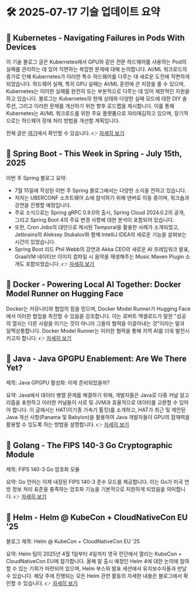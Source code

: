 # 🛠️ 2025-07-17 기술 업데이트 요약

## 🔹 Kubernetes - Navigating Failures in Pods With Devices
이 기술 블로그 글은 Kubernetes에서 GPU와 같은 전문 하드웨어를 사용하는 Pod의 실패를 관리하는 데 있어 직면하는 복잡한 문제에 대해 논의합니다. AI/ML 워크로드의 증가로 인해 Kubernetes가 이러한 특수 하드웨어를 다루는 데 새로운 도전에 직면하게 되었습니다. 하드웨어 실패, 특히 GPU 실패는 AI/ML 훈련에 큰 지장을 줄 수 있으며, Kubernetes는 이러한 실패를 완전히 또는 부분적으로 다루는 데 있어 제한적인 지원을 하고 있습니다. 블로그는 Kubernetes의 현재 상태와 다양한 실패 모드에 대한 DIY 솔루션, 그리고 이러한 문제를 개선하기 위한 향후 로드맵을 제시합니다. 이를 통해 Kubernetes는 AI/ML 워크로드를 위한 주요 플랫폼으로 자리매김하고 있으며, 장기적으로는 하드웨어 장애 처리 방법을 개선할 계획입니다.

전체 글은 [여기](https://kubernetes.io/blog/2025/07/03/navigating-failures-in-pods-with-devices/)에서 확인할 수 있습니다.
👉 [자세히 보기](https://kubernetes.io/blog/2025/07/03/navigating-failures-in-pods-with-devices/)

## 🔹 Spring Boot - This Week in Spring - July 15th, 2025
이번 주 Spring 블로그 요약:

- 7월 15일에 작성된 이번 주 Spring 블로그에서는 다양한 소식을 전하고 있습니다.
- 저자는 UBERCONF 소프트웨어 쇼에 참석하기 위해 덴버로 이동 중이며, 워크숍과 강연을 진행할 예정입니다.
- 주요 소식으로는 Spring gRPC 0.9.0의 출시, Spring Cloud 2024.0.2의 공개, 그리고 Spring Boot 4의 주요 변경 사항에 대한 분석이 포함되어 있습니다.
- 또한, Cron Jobs의 대안으로 제시된 Temporal을 활용한 사례가 소개되었고, Jetbrains의 Aleksey Stukalov와 함께 IntelliJ IDEA의 새로운 기능을 살펴보는 시간이 있었습니다.
- Spring Boot 리드 Phil Webb의 강연과 Akka CEO의 새로운 AI 프레임워크 발표, GraalVM 네이티브 이미지 컴파일 시 음악을 재생해주는 Music Maven Plugin 소개도 포함되었습니다.
👉 [자세히 보기](https://spring.io/blog/2025/07/15/this-week-in-spring-july-15-2025)

## 🔹 Docker - Powering Local AI Together: Docker Model Runner on Hugging Face
Docker는 커뮤니티와 협업의 힘을 믿으며, Docker Model Runner가 Hugging Face에서 이러한 협업을 촉진할 수 있음을 강조합니다. 이는 로버트 액셀로드가 말한 "성공의 열쇠는 다른 사람을 이기는 것이 아니라 그들의 협력을 이끌어내는 것"이라는 말과 일맥상통합니다. Docker Model Runner는 이러한 협력을 통해 지역 AI를 더욱 발전시키고자 합니다.
👉 [자세히 보기](https://www.docker.com/blog/docker-model-runner-on-hugging-face/)

## 🔹 Java - Java GPGPU Enablement: Are We There Yet?
제목: Java GPGPU 활성화: 이제 준비되었을까?

요약: Java에서 데이터 병렬 문제를 해결하기 위해, 개발자들은 Java로 다중 커널 알고리즘을 표현하고 이러한 커널들이 서로 및 JVM과 효율적으로 데이터를 교환할 수 있어야 합니다. 이 글에서는 HAT(이기종 가속기 툴킷)를 소개하고, HAT가 최근 및 제안된 Java 개선 사항(Panama 및 Babylon)을 활용하여 Java 개발자들이 GPU의 잠재력을 활용할 수 있도록 하는 방법을 설명합니다.
👉 [자세히 보기](https://inside.java/2025/07/14/javaone-hat/)

## 🔹 Golang - The FIPS 140-3 Go Cryptographic Module
제목: FIPS 140-3 Go 암호화 모듈

요약: Go 언어는 이제 내장된 FIPS 140-3 준수 모드를 제공합니다. 이는 Go가 미국 연방 정보 처리 표준을 충족하는 암호화 기능을 기본적으로 지원하게 되었음을 의미합니다.
👉 [자세히 보기](https://go.dev/blog/fips140)

## 🔹 Helm - Helm @ KubeCon + CloudNativeCon EU '25
블로그 제목: Helm @ KubeCon + CloudNativeCon EU '25

요약: Helm 팀이 2025년 4월 1일부터 4일까지 영국 런던에서 열리는 KubeCon + CloudNativeCon EU에 참가합니다. 올해 말 출시 예정인 Helm 4에 대한 논의에 참여할 수 있는 기회가 마련되어 있으며, Helm 부스와 발표 세션에서 유지보수자들과 만날 수 있습니다. 해당 주에 진행되는 모든 Helm 관련 활동의 자세한 내용은 블로그에서 확인할 수 있습니다.
👉 [자세히 보기](https://helm.sh/blog/helm-at-kubecon-eu-25/)

